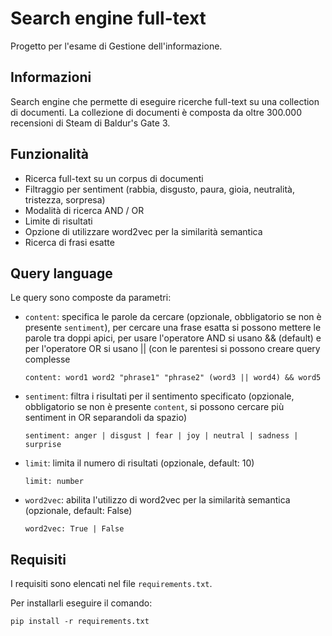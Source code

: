# Search engine full-text
Progetto per l'esame di Gestione dell'informazione.

## Informazioni

Search engine che permette di eseguire ricerche full-text su una collection di documenti.
La collezione di documenti è composta da oltre 300.000 recensioni di Steam di Baldur's Gate 3.

## Funzionalità

* Ricerca full-text su un corpus di documenti
* Filtraggio per sentiment (rabbia, disgusto, paura, gioia, neutralità, tristezza, sorpresa)
* Modalità di ricerca AND / OR
* Limite di risultati
* Opzione di utilizzare word2vec per la similarità semantica
* Ricerca di frasi esatte


## Query language

Le query sono composte da parametri:

* `content`: specifica le parole da cercare (opzionale, obbligatorio se non è presente `sentiment`), 
   per cercare una frase esatta si possono mettere le parole tra doppi apici, 
   per usare l'operatore AND si usano && (default) e per l'operatore OR si usano || (con le parentesi si possono creare query complesse
    ```
    content: word1 word2 "phrase1" "phrase2" (word3 || word4) && word5
    ```
* `sentiment`: filtra i risultati per il sentimento specificato (opzionale, obbligatorio se non è presente `content`, si possono cercare più sentiment in OR separandoli da spazio)
    ```
    sentiment: anger | disgust | fear | joy | neutral | sadness | surprise
    ```
* `limit`: limita il numero di risultati (opzionale, default: 10)
    ```
    limit: number
    ```
* `word2vec`: abilita l'utilizzo di word2vec per la similarità semantica (opzionale, default: False)
    ```
    word2vec: True | False
    ```
  
## Requisiti

I requisiti sono elencati nel file `requirements.txt`.

Per installarli eseguire il comando:

```
pip install -r requirements.txt
```
